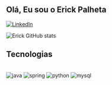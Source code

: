 ## Olá, Eu sou o Erick Palheta

[![LinkedIn](https://img.shields.io/badge/LinkedIn-0077B5?style=for-the-badge&logo=linkedin&logoColor=white)](https://linkedin.com/in/dev-erickpalheta)

![Erick GitHub stats](https://github-readme-stats.vercel.app/api?username=ErickPalheta&show_icons=true&theme=dark)

## Tecnologias

<div style="display: inline_block"><br/>
<img align="center" alt="java" src="https://img.shields.io/badge/Java-ED8B00?style=for-the-badge&logo=openjdk&logoColor=white" />
<img align="center" alt="spring" src="https://img.shields.io/badge/Spring-6DB33F?style=for-the-badge&logo=spring&logoColor=white" />
<img align="center" alt="python" src="https://img.shields.io/badge/Python-3776AB?style=for-the-badge&logo=python&logoColor=white" />
<img align="center" alt="mysql" src="https://img.shields.io/badge/MySQL-00000F?style=for-the-badge&logo=mysql&logoColor=white" />
</div>



